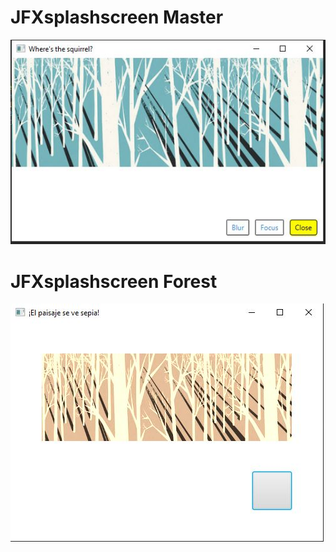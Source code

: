 # JFXsplashscreen Master
![](https://github.com/TimThomas55555/BasicJavaFX/blob/master/BasicJavaFX_Master.JPG)

# JFXsplashscreen Forest
![](https://github.com/TimThomas55555/BasicJavaFX/blob/master/BasicJavaFX_Forest.JPG)